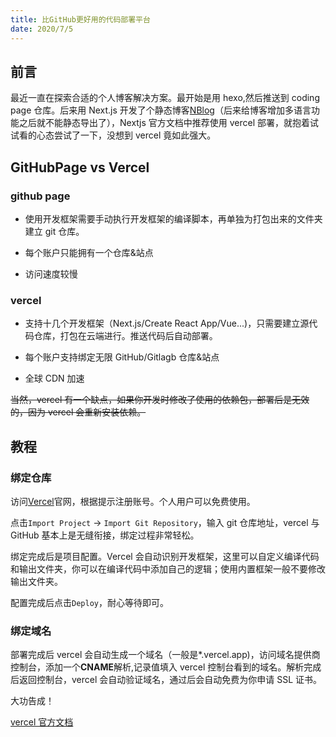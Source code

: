 ```yaml
---
title: 比GitHub更好用的代码部署平台
date: 2020/7/5
---
```


## 前言

最近一直在探索合适的个人博客解决方案。最开始是用 hexo,然后推送到 coding page 仓库。后来用 Next.js 开发了个静态博客[NBlog](https://github.com/RiverTwilight/NBlog)（后来给博客增加多语言功能之后就不能静态导出了），Nextjs 官方文档中推荐使用 vercel 部署，就抱着试试看的心态尝试了一下，没想到 vercel 竟如此强大。

## GitHubPage vs Vercel

### github page

-   使用开发框架需要手动执行开发框架的编译脚本，再单独为打包出来的文件夹建立 git 仓库。

-   每个账户只能拥有一个仓库&站点

-   访问速度较慢

### vercel

-   支持十几个开发框架（Next.js/Create React App/Vue...)，只需要建立源代码仓库，打包在云端进行。推送代码后自动部署。

-   每个账户支持绑定无限 GitHub/Gitlagb 仓库&站点

-   全球 CDN 加速

~~当然，vercel 有一个缺点，如果你开发时修改了使用的依赖包，部署后是无效的，因为 vercel 会重新安装依赖。~~

## 教程

### 绑定仓库

访问[Vercel](https://vercel.com/)官网，根据提示注册账号。个人用户可以免费使用。

点击`Import Project` -> `Import Git Repository`，输入 git 仓库地址，vercel 与 GitHub 基本上是无缝衔接，绑定过程非常轻松。

绑定完成后是项目配置。Vercel 会自动识别开发框架，这里可以自定义编译代码和输出文件夹，你可以在编译代码中添加自己的逻辑；使用内置框架一般不要修改输出文件夹。

配置完成后点击`Deploy`，耐心等待即可。

### 绑定域名

部署完成后 vercel 会自动生成一个域名（一般是\*.vercel.app)，访问域名提供商控制台，添加一个**CNAME**解析,记录值填入 vercel 控制台看到的域名。解析完成后返回控制台，vercel 会自动验证域名，通过后会自动免费为你申请 SSL 证书。

大功告成！

[vercel 官方文档](https://vercel.com/docs)
